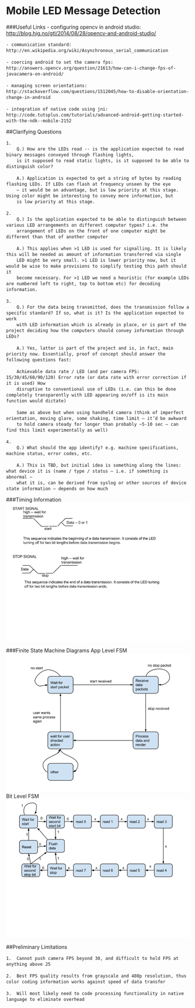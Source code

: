 # Mobile LED Message Detection

###Useful Links
	- configuring opencv in android studio: http://blog.hig.no/gtl/2014/08/28/opencv-and-android-studio/

	- communication standard: http://en.wikipedia.org/wiki/Asynchronous_serial_communication
	
	- coercing android to set the camera fps: http://answers.opencv.org/question/21613/how-can-i-change-fps-of-javacamera-on-android/

	- managing screen orientations: http://stackoverflow.com/questions/1512045/how-to-disable-orientation-change-in-android

	- integration of native code using jni: http://code.tutsplus.com/tutorials/advanced-android-getting-started-with-the-ndk--mobile-2152

##Clarifying Questions
	
	1. 
		Q.) How are the LEDs read -- is the application expected to read binary messages conveyed through flashing lights, 
		is it supposed to read static lights, is it supposed to be able to distinguish color?

		A.) Application is expected to get a string of bytes by reading flashing LEDs. If LEDs can flash at frequency unseen by the eye 
		– it would be an advantage, but is low priority at this stage. Using color might be interesting to convey more information, but 
		is low priority at this stage.

	2. 
		Q.) Is the application expected to be able to distinguish between various LED arrangements on different computer types? i.e. the 
		arrangement of LEDs on the front of one computer might be different than that of another computer

		A.) This applies when >1 LED is used for signalling. It is likely this will be needed as amount of information transferred via single 
		LED might be very small. >1 LED is lower priority now, but it would be wise to make provisions to simplify testing this path should it 
		become necessary. For >1 LED we need a heuristic (for example LEDs are numbered left to right, top to bottom etc) for decoding information.

	3. 
		Q.) For the data being transmitted, does the transmission follow a specific standard? If so, what is it? Is the application expected to work 
		with LED information which is already in place, or is part of the project deciding how the computers should convey information through LEDs?

		A.) Yes, latter is part of the project and is, in fact, main priority now. Essentially, proof of concept should answer the following questions fast: 
 
		Achievable data rate / LED (and per camera FPS: 15/30/45/60/90/120) Error rate (or data rate with error correction if it is used) How 
		disruptive to conventional use of LEDs (i.e. can this be done completely transparently with LED appearing on/off is its main function would dictate)  
 
		Same as above but when using handheld camera (think of imperfect orientation, moving glare, some shaking, time limit – it’d be awkward 
		to hold camera steady for longer than probably ~5-10 sec – can find this limit experimentally as well)

	4. 
		Q.) What should the app identify? e.g. machine specifications, machine status, error codes, etc.

		A.) This is TBD, but initial idea is something along the lines: what device it is (name / type / status – i.e. if something is abnormal – 
		what it is, can be derived from syslog or other sources of device state information – depends on how much 

###Timing Information
![Timing Diagram](timingDOne.png)

###Finite State Machine Diagrams
App Level FSM
![App Level FSM](appLevelFSM.png)
Bit Level FSM
![Bit Level FSM](bitLevelFSM.png)

##Preliminary Limitations

	1.	Cannot push camera FPS beyond 30, and difficult to hold FPS at anything above 25

	2.	Best FPS quality results from grayscale and 480p resolution, thus color coding information works against speed of data transfer

	3.	Will most likely need to code processing functionality in native language to eliminate overhead
